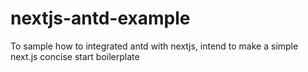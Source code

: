 # nextjs-antd-example
To sample how to integrated  antd with nextjs, intend to make a simple next.js concise start boilerplate

